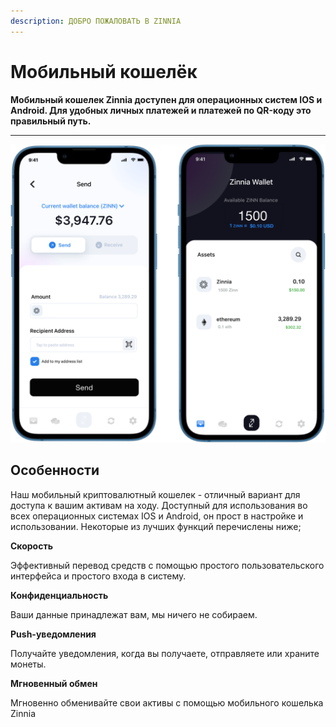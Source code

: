 ```yaml
---
description: ДОБРО ПОЖАЛОВАТЬ В ZINNIA
---
```


# Мобильный кошелёк

**Мобильный кошелек Zinnia доступен для операционных систем IOS и Android. Для удобных личных платежей и платежей по QR-коду это правильный путь.**

****

![](<../.gitbook/assets/Mobile wallet (1).png>)

## Особенности

Наш мобильный криптовалютный кошелек - отличный вариант для доступа к вашим активам на ходу. Доступный для использования во всех операционных системах IOS и Android, он прост в настройке и использовании. Некоторые из лучших функций перечислены ниже;

**Скорость**&#x20;

Эффективный перевод средств с помощью простого пользовательского интерфейса и простого входа в систему.

**Конфиденциальность**&#x20;

Ваши данные принадлежат вам, мы ничего не собираем.

**Push-уведомления**&#x20;

Получайте уведомления, когда вы получаете, отправляете или храните монеты.

**Мгновенный обмен**&#x20;

Мгновенно обменивайте свои активы с помощью мобильного кошелька Zinnia

